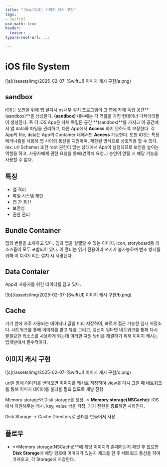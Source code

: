 ```yaml
---
title: "[SwiftUI] 이미지 캐시 구현"
tags: 
- SwiftUI
use_math: true
header: 
  teaser: 
typora-root-url: ../

---
```


# iOS file System 

![a](/assets/img/2025-02-07-[SwiftUI] 이미지 캐시 구현/a.png)

## sandbox

iOS는 보안을 위해 앱 설치시 os내부 설치 프로그램이 그 앱에 자체 독립 공간**(sandbox)**을 생성한다.  **(sandbox)** 내부에는 각 역할을 가진 컨테이너 디렉터리들이 생성된다. 즉 각 iOS App은 자체 독립돈 공간 **(sandbox)**를 가지고 이 공간에서 앱 data와 파일을 관리하고, 다른 App에서 **Access** 하지 못하도록 보장한다. 각 App의 file, data는 App의 Container 내에서만 **Access** 가능한다. 또한 iOS는 특정 메커니즘을 사용해 앱 사이의 통신을 지원하며, 제한된 방식으로 상호작용 할 수 있다.(ex: url Scheme)
또한 root 권한이 없는 상태에서 App이 실행되므로 보안을 높이는 역할을 하고, 사용자에게 권한 요청을 통해(연락처 요청..) 승인이 안될 시 해당 기능을 사용할 수 없다.

## 특징

- 앱 격리
- 파일 시스템 제한
- 앱 간 통신
- 보안성
- 권한 관리



## Bundle Container

앱의 번들을 소유하고 있다. 앱과 앱을 실핼할 수 있는 이미지, icon, storyboard등 리소스들이 모두 포함되어 있다. 이 폴더는 읽기 전용이라 쓰기가 불가능하며 변조 방지를 위해 이 디렉토리는 설치 시 서명된다.



## Data Contaier

App과 사용자를 위한 데이터를 담고 있다.

![b](/assets/img/2025-02-07-[SwiftUI] 이미지 캐시 구현/b.png)

## Cache

기기 안에 자주 사용되는 데이터나 값을 미리 저장하여, 빠르게 접근 가능한 임시 저장소다. 네트워크를 통해 이미지를 받고 뷰를 그리고, 갱신이 된다면 네트워크를 통해 다시 불필요한 리소스를 사용하게 되는데 이러한 자원 낭비를 해결하기 위해 이미지 캐시는 앱개발에서 필수적이다. 



## 이미지 캐시 구현

![c](/assets/img/2025-02-07-[SwiftUI] 이미지 캐시 구현/c.png)

url을 통해 이미지를 받아오면 이미지를 캐시로 저장하여 view를 다시 그릴 때 네트워크를 통해 이미지 데이터를 불러올 필요 없도록 개발 진행.

Memory storage와 Disk storage를 생성
-> **Memory storage(NSCache)**: iOS에서 지원해주는 캐시, key, value 쌍을 저장,  기기 전원을 종료하면 사라진다.

Disk Storage
-> Cache Directory로 폴더를 만들어서 사용.

## 플로우

- **Memory storage(NSCache)**에 해당 이미지가 존재하는지 확인 후 없으면 **Disk Storage**에 해당 경로에 이미지가 있는지 체크를 한 후 네트워크 통신을 하여 가져오고, 각 Storage에 저장한다.

